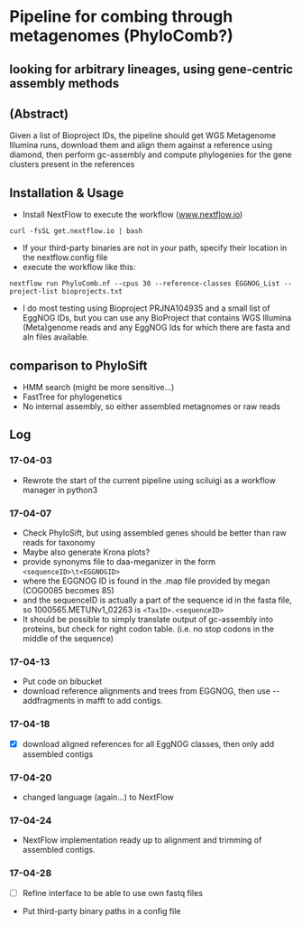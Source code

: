 # Pipeline for combing through metagenomes (PhyloComb?)
## looking for arbitrary lineages, using gene-centric assembly methods


## (Abstract)
Given a list of Bioproject IDs, the pipeline should get WGS Metagenome Illumina runs, download them and align them against a reference using diamond, then perform gc-assembly and compute phylogenies for the gene clusters present in the references

## Installation & Usage
* Install NextFlow to execute the workflow (www.nextflow.io)
```
curl -fsSL get.nextflow.io | bash
```
* If your third-party binaries are not in your path, specify their location in the nextflow.config file
* execute the workflow like this:
```
nextflow run PhyloComb.nf --cpus 30 --reference-classes EGGNOG_List --project-list bioprojects.txt
```
* I do most testing using Bioproject PRJNA104935 and a small list of EggNOG IDs, but you can use any BioProject that contains WGS Illumina (Meta)genome reads and any EggNOG Ids for which there are fasta and aln files available.

## comparison to PhyloSift
* HMM search (might be more sensitive...)
* FastTree for phylogenetics
* No internal assembly, so either assembled metagnomes or raw reads  

## Log

### 17-04-03
* Rewrote the start of the current pipeline using sciluigi as a workflow manager in python3

### 17-04-07
* Check PhyloSift, but using assembled genes should be better than raw reads for taxonomy
* Maybe also generate Krona plots?
* provide synonyms file to daa-meganizer in the form `<sequenceID>\t<EGGNOGID>`
* where the EGGNOG ID is found in the .map file provided by megan (COG0085 becomes 85)
* and the sequenceID is actually a part of the sequence id in the fasta file, so 1000565.METUNv1_02263 is `<TaxID>.<sequenceID>`
* It should be possible to simply translate output of gc-assembly into proteins, but check for right codon table. (i.e. no stop codons in the middle of the sequence)


### 17-04-13
* Put code on bibucket
* download reference alignments and trees from EGGNOG, then use --addfragments in mafft to add contigs.

### 17-04-18
* [x] download aligned references for all EggNOG classes, then only add assembled contigs

### 17-04-20
* changed language (again...) to NextFlow

### 17-04-24
* NextFlow implementation ready up to alignment and trimming of assembled contigs.

### 17-04-28
* [ ] Refine interface to be able to use own fastq files
* Put third-party binary paths in a config file
